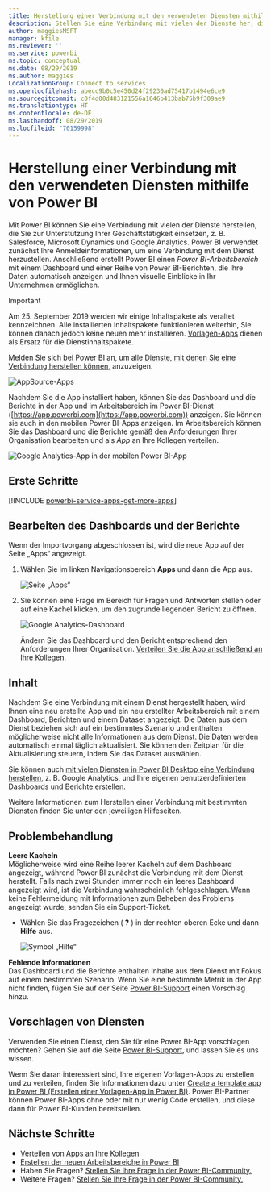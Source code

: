```yaml
---
title: Herstellung einer Verbindung mit den verwendeten Diensten mithilfe von Power BI
description: Stellen Sie eine Verbindung mit vielen der Dienste her, die Sie zur Unterstützung Ihrer Geschäftstätigkeit einsetzen, z. B. Salesforce, Microsoft Dynamics CRM und Google Analytics.
author: maggiesMSFT
manager: kfile
ms.reviewer: ''
ms.service: powerbi
ms.topic: conceptual
ms.date: 08/29/2019
ms.author: maggies
LocalizationGroup: Connect to services
ms.openlocfilehash: abecc9b0c5e450d24f29230ad75417b1494e6ce9
ms.sourcegitcommit: c0f4d00d483121556a1646b413bab75b9f309ae9
ms.translationtype: HT
ms.contentlocale: de-DE
ms.lasthandoff: 08/29/2019
ms.locfileid: "70159998"
---
```

# <a name="connect-to-the-services-you-use-with-power-bi"></a>Herstellung einer Verbindung mit den verwendeten Diensten mithilfe von Power BI
Mit Power BI können Sie eine Verbindung mit vielen der Dienste herstellen, die Sie zur Unterstützung Ihrer Geschäftstätigkeit einsetzen, z. B. Salesforce, Microsoft Dynamics und Google Analytics. Power BI verwendet zunächst Ihre Anmeldeinformationen, um eine Verbindung mit dem Dienst herzustellen. Anschließend erstellt Power BI einen *Power BI-Arbeitsbereich* mit einem Dashboard und einer Reihe von Power BI-Berichten, die Ihre Daten automatisch anzeigen und Ihnen visuelle Einblicke in Ihr Unternehmen ermöglichen.

>[!IMPORTANT]
>Am 25. September 2019 werden wir einige Inhaltspakete als veraltet kennzeichnen. Alle installierten Inhaltspakete funktionieren weiterhin, Sie können danach jedoch keine neuen mehr installieren. [Vorlagen-Apps](https://docs.microsoft.com/power-bi/service-template-apps-overview) dienen als Ersatz für die Dienstinhaltspakete.

Melden Sie sich bei Power BI an, um alle [Dienste, mit denen Sie eine Verbindung herstellen können,](https://app.powerbi.com/getdata/services) anzuzeigen. 

![AppSource-Apps](media/service-connect-to-services/overview.png)

Nachdem Sie die App installiert haben, können Sie das Dashboard und die Berichte in der App und im Arbeitsbereich im Power BI-Dienst ([https://app.powerbi.com](https://app.powerbi.com)) anzeigen. Sie können sie auch in den mobilen Power BI-Apps anzeigen. Im Arbeitsbereich können Sie das Dashboard und die Berichte gemäß den Anforderungen Ihrer Organisation bearbeiten und als *App* an Ihre Kollegen verteilen. 

![Google Analytics-App in der mobilen Power BI-App](media/service-connect-to-services/power-bi-service-mobile-app-240.png)

## <a name="get-started"></a>Erste Schritte
[!INCLUDE [powerbi-service-apps-get-more-apps](./includes/powerbi-service-apps-get-more-apps.md)]

## <a name="edit-the-dashboard-and-reports"></a>Bearbeiten des Dashboards und der Berichte
Wenn der Importvorgang abgeschlossen ist, wird die neue App auf der Seite „Apps“ angezeigt.

1. Wählen Sie im linken Navigationsbereich **Apps** und dann die App aus.
   
     ![Seite „Apps“](media/service-connect-to-services/power-bi-service-apps-open-app.png)
2. Sie können eine Frage im Bereich für Fragen und Antworten stellen oder auf eine Kachel klicken, um den zugrunde liegenden Bericht zu öffnen. 
   
    ![Google Analytics-Dashboard](media/service-connect-to-services/googleanalytics2.png)
   
    Ändern Sie das Dashboard und den Bericht entsprechend den Anforderungen Ihrer Organisation. [Verteilen Sie die App anschließend an Ihre Kollegen](service-create-distribute-apps.md).

## <a name="whats-included"></a>Inhalt
Nachdem Sie eine Verbindung mit einem Dienst hergestellt haben, wird Ihnen eine neu erstellte App und ein neu erstellter Arbeitsbereich mit einem Dashboard, Berichten und einem Dataset angezeigt. Die Daten aus dem Dienst beziehen sich auf ein bestimmtes Szenario und enthalten möglicherweise nicht alle Informationen aus dem Dienst. Die Daten werden automatisch einmal täglich aktualisiert. Sie können den Zeitplan für die Aktualisierung steuern, indem Sie das Dataset auswählen.

Sie können auch [mit vielen Diensten in Power BI Desktop eine Verbindung herstellen](desktop-data-sources.md), z. B. Google Analytics, und Ihre eigenen benutzerdefinierten Dashboards und Berichte erstellen.  

Weitere Informationen zum Herstellen einer Verbindung mit bestimmten Diensten finden Sie unter den jeweiligen Hilfeseiten.

## <a name="troubleshooting"></a>Problembehandlung
**Leere Kacheln**  
Möglicherweise wird eine Reihe leerer Kacheln auf dem Dashboard angezeigt, während Power BI zunächst die Verbindung mit dem Dienst herstellt. Falls nach zwei Stunden immer noch ein leeres Dashboard angezeigt wird, ist die Verbindung wahrscheinlich fehlgeschlagen. Wenn keine Fehlermeldung mit Informationen zum Beheben des Problems angezeigt wurde, senden Sie ein Support-Ticket.

* Wählen Sie das Fragezeichen ( **?** ) in der rechten oberen Ecke und dann **Hilfe** aus.
  
    ![Symbol „Hilfe“](media/service-connect-to-services/power-bi-service-get-help.png)

**Fehlende Informationen**  
Das Dashboard und die Berichte enthalten Inhalte aus dem Dienst mit Fokus auf einem bestimmten Szenario. Wenn Sie eine bestimmte Metrik in der App nicht finden, fügen Sie auf der Seite [Power BI-Support](https://support.powerbi.com/forums/265200-power-bi) einen Vorschlag hinzu.

## <a name="suggesting-services"></a>Vorschlagen von Diensten
Verwenden Sie einen Dienst, den Sie für eine Power BI-App vorschlagen möchten? Gehen Sie auf die Seite [Power BI-Support](https://support.powerbi.com/forums/265200-power-bi), und lassen Sie es uns wissen.

Wenn Sie daran interessiert sind, Ihre eigenen Vorlagen-Apps zu erstellen und zu verteilen, finden Sie Informationen dazu unter [Create a template app in Power BI (Erstellen einer Vorlagen-App in Power BI)](service-template-apps-create.md). Power BI-Partner können Power BI-Apps ohne oder mit nur wenig Code erstellen, und diese dann für Power BI-Kunden bereitstellen. 

## <a name="next-steps"></a>Nächste Schritte
* [Verteilen von Apps an Ihre Kollegen](service-create-distribute-apps.md)
* [Erstellen der neuen Arbeitsbereiche in Power BI](service-create-the-new-workspaces.md)
* Haben Sie Fragen? [Stellen Sie Ihre Frage in der Power BI-Community.](http://community.powerbi.com/)
* Weitere Fragen? [Stellen Sie Ihre Frage in der Power BI-Community.](http://community.powerbi.com/)

